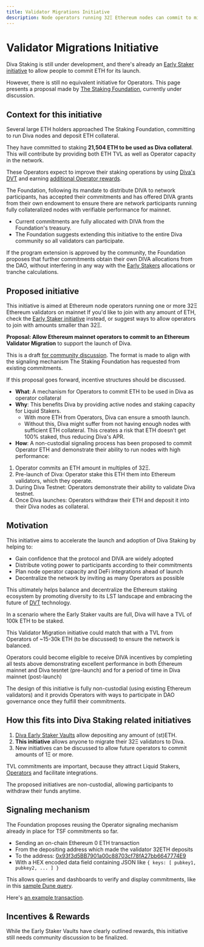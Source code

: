 ```yaml
---
title: Validator Migrations Initiative
description: Node operators running 32Ξ Ethereum nodes can commit to migrate to Diva to support its launch
---
```


# Validator Migrations Initiative

Diva Staking is still under development, and there's already an [Early Staker initiative](early_stakers) to allow people to commit ETH for its launch.

However, there is still no equivalent initiative for Operators. This page presents a proposal made by [The Staking Foundation](foundation), currently under discussion.

## Context for this initiative

Several large ETH holders approached The Staking Foundation, committing to run Diva nodes and deposit ETH collateral.

They have committed to staking **21,504 ETH to be used as Diva collateral**. This will contribute by providing both ETH TVL as well as Operator capacity in the network.

These Operators expect to improve their staking operations by using [Diva's DVT](dvt) and earning [additional Operator rewards](economics).

The Foundation, following its mandate to distribute DIVA to network participants, has accepted their commitments and has offered DIVA grants from their own endowment to ensure there are network participants running fully collateralized nodes with verifiable performance for mainnet.

- Current commitments are fully allocated with DIVA from the Foundation's treasury.
- The Foundation suggests extending this initiative to the entire Diva community so all validators can participate.

If the program extension is approved by the community, the Foundation proposes that further commitments obtain their own DIVA allocations from the DAO, without interfering in any way with the [Early Stakers](early_stakers) allocations or tranche calculations.

## Proposed initiative

This initiative is aimed at Ethereum node operators running one or more 32Ξ Ethereum validators on mainnet If you'd like to join with any amount of ETH, check the [Early Staker initiative](early_stakers) instead, or suggest ways to allow operators to join with amounts smaller than 32Ξ.

**Proposal: Allow Ethereum mainnet operators to commit to an Ethereum Validator Migration** to support the launch of Diva.

This is a draft [for community discussion](https://discord.com/channels/1041618287500460083/1163123300789125222). The format is made to align with the signaling mechanism The Staking Foundation has requested from existing commitments.

If this proposal goes forward, incentive structures should be discussed.

- **What**: A mechanism for Operators to commit ETH to be used in Diva as operator collateral
- **Why**: This benefits Diva by providing active nodes and staking capacity for Liquid Stakers.
    - With more ETH from Operators, Diva can ensure a smooth launch.
    - Without this, Diva might suffer from not having enough nodes with sufficient ETH collateral. This creates a risk that ETH doesn’t get 100% staked, thus reducing Diva's APR.
- **How**: A non-custodial signaling process has been proposed to commit Operator ETH and demonstrate their ability to run nodes with high performance:
1. Operator commits an ETH amount in multiples of 32Ξ.
2. Pre-launch of Diva: Operator stake this ETH them into Ethereum validators, which they operate.
3. During Diva Testnet: Operators demonstrate their ability to validate Diva testnet.
4. Once Diva launches: Operators withdraw their ETH and deposit it into their Diva nodes as collateral.

## Motivation

This initiative aims to accelerate the launch and adoption of Diva Staking by helping to:

-   Gain confidence that the protocol and DIVA are widely adopted
-   Distribute voting power to participants according to their commitments
-   Plan node operator capacity and DeFi integrations ahead of launch
-   Decentralize the network by inviting as many Operators as possible

This ultimately helps balance and decentralize the Ethereum staking ecosystem by promoting diversity to its LST landscape and embracing the future of [DVT](dvt) technology.


In a scenario where the Early Staker vaults are full, Diva will have a TVL of 100k ETH to be staked.

This Validator Migration initiative could match that with a TVL from Operators of ~15-30k ETH (to be discussed) to ensure the network is balanced.

Operators could become eligible to receive DIVA incentives by completing all tests above demonstrating excellent performance in both Ethereum mainnet and Diva tesntet (pre-launch) and for a period of time in Diva mainnet (post-launch)

The design of this initiative is fully non-custodial (using existing Ethereum validators) and it provids Operators with ways to participate in DAO governance once they fulfill their commitments.


## How this fits into Diva Staking related initiatives

1. [Diva Early Staker Vaults](early_stakers) allow depositing any amount of (st)ETH.
2. **This initiative** allows anyone to migrate their 32Ξ validators to Diva.
3. New initiatives can be discussed to allow future operators to commit amounts of 1Ξ or more.

TVL commitments are important, because they attract Liquid Stakers, [Operators](participants#operators) and facilitate integrations.

The proposed initiatives are non-custodial, allowing participants to withdraw their funds anytime.

## Signaling mechanism

The Foundation proposes reusing the Operator signaling mechanism already in place for TSF commitments so far.

- Sending an on-chain Ethereum 0 ETH transaction
- From the depositing address which made the validator 32ETH deposits
- To the address: [0x93f3d5BB7901a00c88703cf78fA27bb6647774E9](https://etherscan.io/address/0x93f3d5BB7901a00c88703cf78fA27bb6647774E9)
- With a HEX encoded data field containing JSON like `{ keys: [ pubkey1, pubkey2, ... ] }`

This allows queries and dashboards to verify and display commitments, like in this [sample Dune query](https://dune.com/queries/3102029).

Here's [an example transaction](https://etherscan.io/tx/0xe90ce03b8c10dcf57f27c50159fa3c1187d2bcf7950002e31668b798ce9fe127).

## Incentives & Rewards

While the Early Staker Vaults have clearly outlined rewards, this initiative still needs community discussion to be finalized.
